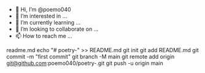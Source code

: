 - 👋 Hi, I’m @poemo040
- 👀 I’m interested in ...
- 🌱 I’m currently learning ...
- 💞️ I’m looking to collaborate on ...
- 📫 How to reach me ...

<!---
poemo040/poemo040 is a ✨ special ✨ repository because its `README.md` (this file) appears on your GitHub profile.
You can click the Preview link to take a look at your changes.
--->
readme.md echo "# poetry-" >> README.md
git init
git add README.md
git commit -m "first commit"
git branch -M main
git remote add origin git@github.com:poemo040/poetry-.git
git push -u origin main
